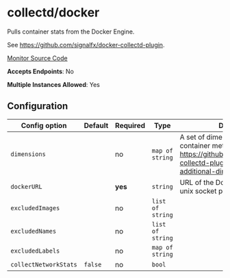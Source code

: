 <!--- GENERATED BY gomplate from scripts/docs/monitor-page.md.tmpl --->

# collectd/docker

 Pulls container stats from the Docker Engine.

See https://github.com/signalfx/docker-collectd-plugin.


[Monitor Source Code](https://github.com/signalfx/signalfx-agent/tree/master/internal/monitors/collectd/docker)

**Accepts Endpoints**: No

**Multiple Instances Allowed**: Yes

## Configuration

| Config option | Default | Required | Type | Description |
| --- | --- | --- | --- | --- |
| `dimensions` |  | no | `map of string` | A set of dimensions to add to container metrics (see https://github.com/signalfx/docker-collectd-plugin#extracting-additional-dimensions). |
| `dockerURL` |  | **yes** | `string` | URL of the Docker engine, can be a unix socket path. |
| `excludedImages` |  | no | `list of string` |  |
| `excludedNames` |  | no | `list of string` |  |
| `excludedLabels` |  | no | `map of string` |  |
| `collectNetworkStats` | `false` | no | `bool` |  |




